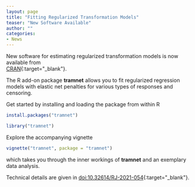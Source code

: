 ```yaml
---
layout: page
title: "Fitting Regularized Transformation Models"
teaser: "New Software Available"
author: ""
categories:
- News 
---
```


New software for estimating regularized transformation models is now available from  
[CRAN](https://CRAN.R-project.org/package=tramnet){:target="_blank"}.

The R add-on package **tramnet** allows you to fit regularized regression
models with elastic net penalties for various types of responses and censoring.

Get started by installing and loading the package from within R
```r
install.packages("tramnet")

library("tramnet")
```

Explore the accompanying vignette
```r
vignette("tramnet", package = "tramnet")
```
which takes you through the inner workings of **tramnet** and an 
exemplary data analysis.

Technical details are given in [doi:10.32614/RJ-2021-054](https://doi.org/10.32614/RJ-2021-054){:target="_blank"}.